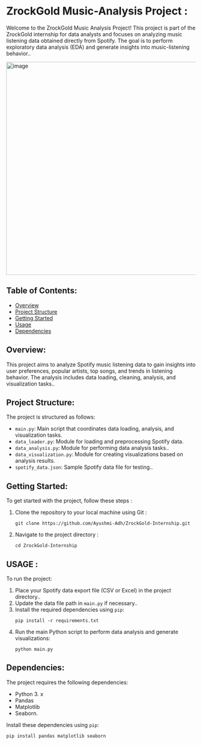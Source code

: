 # ZrockGold Music-Analysis Project :

Welcome to the ZrockGold Music Analysis Project! This project is part of the ZrockGold internship for data analysts and focuses on analyzing music listening data obtained directly from Spotify. The goal is to perform exploratory data analysis (EDA) and generate insights into music-listening behavior..

<img width="565" alt="image" src="https://github.com/Ayushmi-Adh/ZrockGold-Internship/assets/132826306/07ca4a77-bf60-4607-906e-224dceb0704c">


## Table of Contents:

- [Overview](#overview)
- [Project Structure](#project-structure)
- [Getting Started](#getting-started)
- [Usage](#usage)
- [Dependencies](#dependencies)


## Overview:

This project aims to analyze Spotify music listening data to gain insights into user preferences, popular artists, top songs, and trends in listening behavior. The analysis includes data loading, cleaning, analysis, and visualization tasks..

## Project Structure:

The project is structured as follows:
- `main.py`: Main script that coordinates data loading, analysis, and visualization tasks.
- `data_loader.py`: Module for loading and preprocessing Spotify data.
- `data_analysis.py`: Module for performing data analysis tasks..
- `data_visualization.py`: Module for creating visualizations based on analysis results.
- `spotify_data.json`: Sample Spotify data file for testing..

## Getting Started:

To get started with the project, follow these steps :
1. Clone the repository to your local machine using Git :
   ```
   git clone https://github.com/Ayushmi-Adh/ZrockGold-Internship.git
   ```
2. Navigate to the project directory :
   ```
   cd ZrockGold-Internship
   ```

## USAGE :

To run the project:
1. Place your Spotify data export file (CSV or Excel) in the project directory..
2. Update the data file path in `main.py` if necessary..
3. Install the required dependencies using `pip`:
   ```
   pip install -r requirements.txt
   ```
4. Run the main Python script to perform data analysis and generate visualizations:
   ```
   python main.py
   ```

## Dependencies:

The project requires the following dependencies:
- Python 3. x
- Pandas
- Matplotlib
- Seaborn.

Install these dependencies using `pip`:
```
pip install pandas matplotlib seaborn
```


